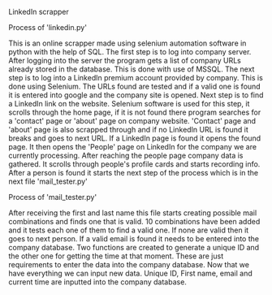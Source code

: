 LinkedIn scrapper

Process of 'linkedin.py'

This is an online scrapper made using selenium automation software in python with the help of SQL. 
The first step is to log into company server. After logging into the server the program gets a list of company URLs already stored in the database. This is done with use of MSSQL.
The next step is to log into a LinkedIn premium account provided by company. This is done using Selenium.
The URLs found are tested and if a valid one is found it is entered into google and the company site is opened.
Next step is to find a LinkedIn link on the website. Selenium software is used for this step, it scrolls through the home page, if it is not found there program searches for a 'contact' page or 'about' page on company website.
'Contact' page and 'about' page is also scrapped through and if no LinkedIn URL is found it breaks and goes to next URL.
If a LinkedIn page is found it opens the found page. It then opens the 'People' page on LinkedIn for the company we are currently processing.
After reaching the people page company data is gathered. It scrolls through people's profile cards and starts recording info. 
After a person is found it starts the next step of the process which is in the next file 'mail_tester.py'

Process of 'mail_tester.py'

After receiving the first and last name this file starts creating possible mail combinations and finds one that is valid.
10 combinations have been added and it tests each one of them to find a valid one.
If none are valid then it goes to next person.
If a valid email is found it needs to be entered into the company database.
Two functions are created to generate a unique ID and the other one for getting the time at that moment.
These are just requirements to enter the data into the company database.
Now that we have everything we can input new data.
Unique ID, First name, email and current time are inputted into the company database.
